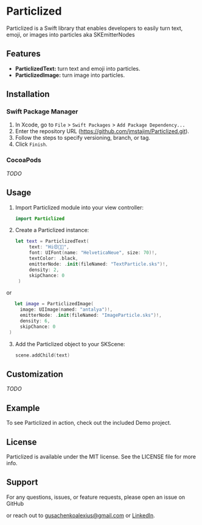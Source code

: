 # Particlized

Particlized is a Swift library that enables developers to easily turn text, emoji, or images into particles aka SKEmitterNodes

## Features

- **ParticlizedText:** turn text and emoji into particles.
- **ParticlizedImage:** turn image into particles.

## Installation

### Swift Package Manager

1. In Xcode, go to `File` > `Swift Packages` > `Add Package Dependency...`
2. Enter the repository URL (https://github.com/jmstajim/Particlized.git).
3. Follow the steps to specify versioning, branch, or tag.
4. Click `Finish`.

### CocoaPods

*TODO*

## Usage

1. Import Particlized module into your view controller:

   ```swift
   import Particlized
   ```

2. Create a Particlized instance:

   ```swift
   let text = ParticlizedText(
        text: "Hi😍📱🌄",
        font: UIFont(name: "HelveticaNeue", size: 70)!,
        textColor: .black,
        emitterNode: .init(fileNamed: "TextParticle.sks")!,
        density: 2,
        skipChance: 0
    )
   ```
or
   ```swift
      let image = ParticlizedImage(
        image: UIImage(named: "antalya")!,
        emitterNode: .init(fileNamed: "ImageParticle.sks")!,
        density: 6,
        skipChance: 0
    )
   ```

3. Add the Particlized object to your SKScene:

   ```swift
   scene.addChild(text)
   ```

## Customization

*TODO*

## Example

To see Particlized in action, check out the included Demo project.

## License

Particlized is available under the MIT license. See the LICENSE file for more info.

## Support

For any questions, issues, or feature requests, please open an issue on GitHub

or reach out to [gusachenkoalexius@gmail.com](mailto:gusachenkoalexius@gmail.com) or [LinkedIn](https://www.linkedin.com/in/jmstajim/).
